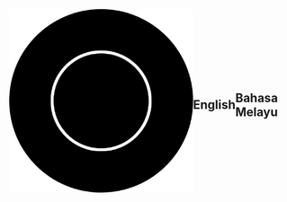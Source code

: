<a href="images/logo.png" target="_blank">
    <img src="images/logo.png">
</a> 
<style>
    body {
        display: flex;
        justify-content: center;
        align-items: center;
        height: 100vh;
        margin: 0;
    }

    img {
        max-width: 100%;
        max-height: 100%;
        /* Add other styling if needed */
    }
</style>

## English 
## Bahasa Melayu 
